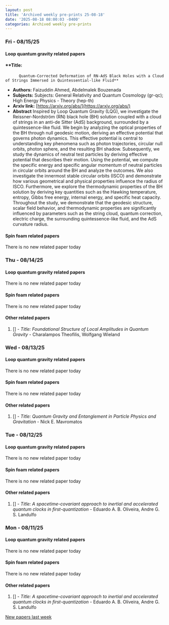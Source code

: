 ```yaml
---
layout: post
title: 'Archived weekly pre-prints 25-08-18'
date: '2025-08-18 08:00:03 -0400'
categories: Archived weekly pre-prints
---
```



### Fri - 08/15/25

#### Loop quantum gravity related papers

#### **Title:
          Quantum-Corrected Deformation of RN-AdS Black Holes with a Cloud of Strings Immersed in Quintessential-like Fluid**
 - **Authors:** Faizuddin Ahmed, Abdelmalek Bouzenada
 - **Subjects:** Subjects:
General Relativity and Quantum Cosmology (gr-qc); High Energy Physics - Theory (hep-th)
 - **Arxiv link:** [https://arxiv.org/abs/](https://arxiv.org/abs/)
 - **Abstract**
 Inspired by Loop Quantum Gravity (LQG), we investigate the Reissner-Nordström (RN) black hole (BH) solution coupled with a cloud of strings in an anti-de Sitter (AdS) background, surrounded by a quintessence-like fluid. We begin by analyzing the optical properties of the BH through null geodesic motion, deriving an effective potential that governs photon dynamics. This effective potential is central to understanding key phenomena such as photon trajectories, circular null orbits, photon sphere, and the resulting BH shadow. Subsequently, we study the dynamics of neutral test particles by deriving effective potential that describes their motion. Using the potential, we compute the specific energy and specific angular momentum of neutral particles in circular orbits around the BH and analyze the outcomes. We also investigate the innermost stable circular orbits (ISCO) and demonstrate how various geometrical and physical properties influence the radius of ISCO. Furthermore, we explore the thermodynamic properties of the BH solution by deriving key quantities such as the Hawking temperature, entropy, Gibbs free energy, internal energy, and specific heat capacity. Throughout the study, we demonstrate that the geodesic structure, scalar field behavior, and thermodynamic properties are significantly influenced by parameters such as the string cloud, quantum correction, electric charge, the surrounding quintessence-like fluid, and the AdS curvature radius. 

#### Spin foam related papers

There is no new related paper today 

### Thu - 08/14/25

#### Loop quantum gravity related papers

There is no new related paper today 

#### Spin foam related papers

There is no new related paper today 



#### Other related papers

1. [[]](https://arxiv.org/abs/) - *Title:
          Foundational Structure of Local Amplitudes in Quantum Gravity* - Charalampos Theofilis, Wolfgang Wieland



### Wed - 08/13/25

#### Loop quantum gravity related papers

There is no new related paper today 

#### Spin foam related papers

There is no new related paper today 



#### Other related papers

1. [[]](https://arxiv.org/abs/) - *Title:
          Quantum Gravity and Entanglement in Particle Physics and Gravitation* - Nick E. Mavromatos



### Tue - 08/12/25

#### Loop quantum gravity related papers

There is no new related paper today 

#### Spin foam related papers

There is no new related paper today 



#### Other related papers

1. [[]](https://arxiv.org/abs/) - *Title:
          A spacetime-covariant approach to inertial and accelerated quantum clocks in first-quantization* - Eduardo A. B. Oliveira, Andre G. S. Landulfo



### Mon - 08/11/25

#### Loop quantum gravity related papers

There is no new related paper today 

#### Spin foam related papers

There is no new related paper today 



#### Other related papers

1. [[]](https://arxiv.org/abs/) - *Title:
          A spacetime-covariant approach to inertial and accelerated quantum clocks in first-quantization* - Eduardo A. B. Oliveira, Andre G. S. Landulfo






[New papers last week]({{site.url}}/archived/weekly/pre-prints/2025/08/11/archived_weekly_papers.html)